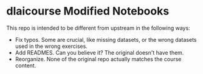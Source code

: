 dlaicourse Modified Notebooks
=============================

This repo is intended to be different from upstream in the following ways:

- Fix typos.  Some are crucial, like missing datasets, or the wrong datasets
  used in the wrong exercises.
- Add READMES.  Can you believe it?  The original doesn't have them.
- Reorganize.  None of the original repo actually matches the course content.
